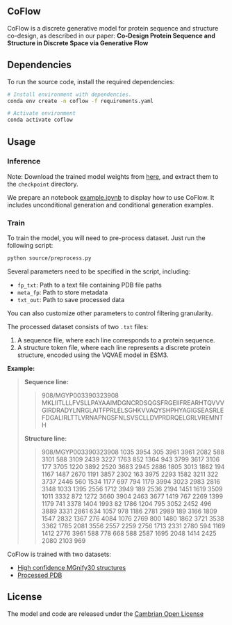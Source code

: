 ## CoFlow

CoFlow is a discrete generative model for protein sequence and structure co-design, as described in our paper:
**Co-Design Protein Sequence and Structure in Discrete Space via Generative Flow**  
<!-- Authors: [Author Names]  
[Journal/Conference Name], [Year]  
[DOI or arXiv Link (if available)] -->

<!-- Our code is developed based on [ESM3](https://github.com/evolutionaryscale/esm). -->


## Dependencies

To run the source code, install the required dependencies:
```bash
# Install environment with dependencies.
conda env create -n coflow -f requirements.yaml

# Activate environment
conda activate coflow
```

## Usage

### Inference
Note: Download the trained model weights from [here](https://doi.org/10.5281/zenodo.14842367), and extract them to the `checkpoint` directory.

We prepare an notebook [example.ipynb](./example.ipynb) to display how to use CoFlow. It includes unconditional generation and conditional generation examples.

<!-- To perform unconditional generation, run the following Python script:

```python
import sys
sys.path.append("./source")

from model import CoFlowModel
from utils import to_protein
from esm.tokenization import StructureTokenizer, EsmSequenceTokenizer
device="cuda:0"

model = CoFlowModel.from_pretrained(CHECKPOINT PATH).to(device)
out = model.sample(
    strategy=3,
    length=LENGTH,
    steps=400,
    eta=length*0.08,
    purity=False,
    sequence_temp=0.7,
    structure_temp=0.7,
    device=device,
)
structure, sequence = out['structure'], out['sequence']
protein, _, _ = to_protein(
    structure=structure,
    sequence=sequence,
    decoder=ESM3_structure_decoder_v0(device),
    struc_tokenizer=struc_tokenizer,
    seq_tokenizer=seq_tokenizer,
    strip=False,
)
protein.to_pdb(OUT_PDB_PATH)

```

For conditional generation, provide sequence, structure, or motif tokens as input:
```python
out = model.sample(
    sequence=SEQUENCE,
    structure=STRUCTURE,
    strategy=3,
    length=length,
    steps=400,
    eta=length*0.08,
    purity=False,
    sequence_temp=0.7,
    structure_temp=0.7,
    device=device,
)
```
Note: The sequence and structure parameters should be lists of indexed tokens. The tokenization process is detailed in [ESM3](https://github.com/evolutionaryscale/esm). -->


### Train

To train the model, you will need to pre-process dataset. Just run the following script:
```bash
python source/preprocess.py
```

Several parameters need to be specified in the script, including:

- `fp_txt`: Path to a text file containing PDB file paths
- `meta_fp`: Path to store metadata
- `txt_out`: Path to save processed data

You can also customize other parameters to control filtering granularity.

The processed dataset consists of two `.txt` files:

1. A sequence file, where each line corresponds to a protein sequence.
2. A structure token file, where each line represents a discrete protein structure, encoded using the VQVAE model in ESM3.

**Example:**
> **Sequence line:**
>>908/MGYP003390323908 MKLIITLLLFVSLLPAYAAIMDGNCRDSQGSFRGEIIFREARHTQVVVGIRDRADYLNRGLAITFPRLELSGHKVVAQYSHPHYAGIGSEASRLEFDGALIRLTTLVRNAPNGSFNLSVSCLLDVPRDRQELGRLVREMNTH
>
> **Structure line:**
>> 908/MGYP003390323908 1035 3954 305 3961 3961 2082 588 3101 588 3109 2439 3227 1763 852 1364 943 3799 3617 3106 177 3705 1220 3892 2520 3683 2945 2886 1805 3013 1862 194 1167 1487 2670 1191 3857 2302 163 3975 2293 1582 3211 322 3737 2446 560 1534 1177 697 794 1179 3994 3023 2983 2816 3148 1033 1395 2556 1712 3949 189 2536 2194 1451 1619 3509 1011 3332 872 1272 3660 3904 2463 3677 1419 767 2269 1399 1179 741 3378 1404 1993 82 1786 1204 795 3052 2452 496 3889 3331 2861 634 1057 978 1186 2781 2989 189 3166 1809 1547 2832 1367 276 4084 1076 2769 800 1480 1862 3721 3538 3362 1785 2081 3556 2557 2259 2756 1713 2331 2780 594 1169 1412 2776 3961 588 778 668 588 2587 1695 2048 1414 2425 2080 2103 969


CoFlow is trained with two datasets:
- [High confidence MGnify30 structures](https://github.com/facebookresearch/esm/blob/main/scripts/atlas/v0/highquality_clust30/tarballs.txt) 
- [Processed PDB](https://zenodo.org/records/10714631?token=eyJhbGciOiJIUzUxMiJ9.eyJpZCI6IjJjMTk2YjlmLTM4OTUtNGVhYi1hODcxLWE1ZjExOTczY2IzZiIsImRhdGEiOnt9LCJyYW5kb20iOiI4MDY5ZDUzYjVjMTNhNDllMDYxNmI3Yjc2NjcwYjYxZiJ9.C2eZZmRu-nu7H330G-DkV5kttfjYB3ANozdOMNm19uPahvtLrDRvd_4Eqlyb7lp24m06e4OHhHQ4zlj68S1O_A)


## License

The model and code are released under the [Cambrian Open License](https://www.evolutionaryscale.ai/policies/cambrian-open-license-agreement)

